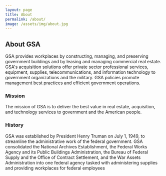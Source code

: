 ```yaml
---
layout: page
title: About
permalink: /about/
image: /assets/img/about.jpg
---
```


## About GSA

GSA provides workplaces by constructing, managing, and preserving government buildings and by leasing and managing commercial real estate. GSA's acquisition solutions offer private sector professional services, equipment, supplies, telecommunications, and information technology to government organizations and the military. GSA policies promote management best practices and efficient government operations.

### Mission

The mission of GSA is to deliver the best value in real estate, acquisition, and technology services to government and the American people.

### History

GSA was established by President Henry Truman on July 1, 1949, to streamline the administrative work of the federal government.  GSA consolidated the National Archives Establishment, the Federal Works Agency and its Public Buildings Administration, the Bureau of Federal Supply and the Office of Contract Settlement, and the War Assets Administration into one federal agency tasked with administering supplies and providing workplaces for federal employees
